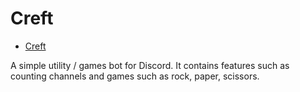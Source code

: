 # Creft

- [Creft](#creft)

A simple utility / games bot for Discord. It contains features such as counting channels and games such as rock, paper, scissors.
